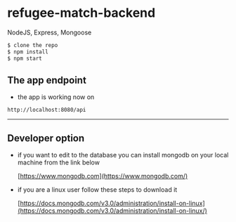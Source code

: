 # refugee-match-backend

NodeJS, Express, Mongoose 

```sh
$ clone the repo
$ npm install
$ npm start
```
## The app endpoint

- the app is working now on

`http://localhost:8080/api`

---

## Developer option
- if you want to edit to the database you can install mongodb on your local machine from the link below

  [https://www.mongodb.com](https://www.mongodb.com/)

- if you are a linux user follow these steps to download it

  [https://docs.mongodb.com/v3.0/administration/install-on-linux](https://docs.mongodb.com/v3.0/administration/install-on-linux/)
